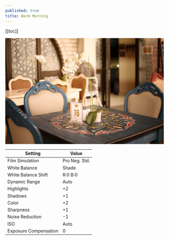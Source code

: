 ```yaml
---
published: true
title: Warm Morning
---
```


[[toc]]

![](/content/photography/images/fuji-warm-morning.jpg)

| Setting               | Value         |
| --------------------- | ------------- |
| Film Simulation       | Pro Neg. Std. |
| White Balance         | Shade         |
| White Balance Shift   | R:0 B:0       |
| Dynamic Range         | Auto          |
| Highlights            | +2            |
| Shadows               | +1            |
| Color                 | +2            |
| Sharpness             | +1            |
| Noise Reduction       | -1            |
| ISO                   | Auto          |
| Exposure Compensation | 0             |
